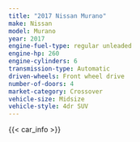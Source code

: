 ```yaml
---
title: "2017 Nissan Murano"
make: Nissan
model: Murano
year: 2017
engine-fuel-type: regular unleaded
engine-hp: 260
engine-cylinders: 6
transmission-type: Automatic
driven-wheels: Front wheel drive
number-of-doors: 4
market-category: Crossover
vehicle-size: Midsize
vehicle-style: 4dr SUV
---
```


{{< car_info >}}
